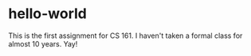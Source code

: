 # hello-world
This is the first assignment for CS 161.
I haven't taken a formal class for almost 10 years. Yay!

